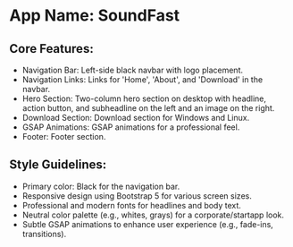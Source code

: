 # **App Name**: SoundFast

## Core Features:

- Navigation Bar: Left-side black navbar with logo placement.
- Navigation Links: Links for 'Home', 'About', and 'Download' in the navbar.
- Hero Section: Two-column hero section on desktop with headline, action button, and subheadline on the left and an image on the right.
- Download Section: Download section for Windows and Linux.
- GSAP Animations: GSAP animations for a professional feel.
- Footer: Footer section.

## Style Guidelines:

- Primary color: Black for the navigation bar.
- Responsive design using Bootstrap 5 for various screen sizes.
- Professional and modern fonts for headlines and body text.
- Neutral color palette (e.g., whites, grays) for a corporate/startapp look.
- Subtle GSAP animations to enhance user experience (e.g., fade-ins, transitions).